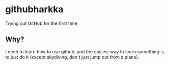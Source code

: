 # githubharkka
Trying out GitHub for the first time

## Why?
I need to learn how to use github, and the easiest way to learn something is to just do it (except skydiving, don't just 
jump out from a plane).
